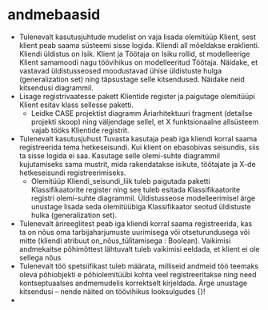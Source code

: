 # andmebaasid

  - Tulenevalt kasutusjuhtude mudelist on vaja lisada olemitüüp Klient, sest klient peab saama süsteemi sisse logida. Kliendi all mõeldakse eraklienti. Kliendi üldistus on Isik. Klient ja Töötaja on Isiku rollid, st modelleerige Klient samamoodi nagu töövihikus on modelleeritud Töötaja. Näidake, et vastavad üldistusseosed moodustavad ühise üldistuste hulga (generalization set) ning täpsustage selle kitsendused. Näidake neid kitsendusi diagrammil. 
 - Lisage registrivaatesse pakett Klientide register ja paigutage olemitüüpi Klient esitav klass sellesse paketti. 
    - Leidke CASE projektist diagramm Äriarhitektuuri fragment (detailse projekti skoop) ning väljendage sellel, et X funktsionaalne allsüsteem vajab tööks Klientide registrit.
 - Tulenevalt kasutusjuhust Tuvasta kasutaja peab iga kliendi korral saama registreerida tema hetkeseisundi. Kui klient on ebasobivas seisundis, siis ta sisse logida ei saa. Kasutage selle olemi-suhte diagrammil kujutamiseks sama mustrit, mida rakendatakse isikute, töötajate ja X-de hetkeseisundi registreerimiseks.
    - Olemitüüp Kliendi_seisundi_liik tuleb paigutada paketti Klassifikaatorite register ning see tuleb esitada Klassifikaatorite registri olemi-suhte diagrammil. Üldistusseose modelleerimisel ärge unustage lisada seda olemitüübiga Klassifikaator seotud üldistuste hulka (generalization set).
 - Tulenevalt ärireeglitest peab iga kliendi korral saama registreerida, kas ta on nõus oma tarbijaharjumuste uurimisega või otseturundusega või mitte (kliendi atribuut on_nõus_tülitamisega : Boolean). Vaikimisi andmekaitse põhimõttest lähtuvalt tuleb vaikimisi eeldada, et klient ei ole sellega nõus
 - Tulenevalt töö spetsiifikast tuleb määrata, milliseid andmeid töö teemaks oleva põhiobjekti e põhiolemitüübi kohta veel registreeritakse ning need kontseptuaalses andmemudelis korrektselt kirjeldada. Ärge unustage kitsendusi – nende näited on töövihikus looksulgudes {}!
 - 
